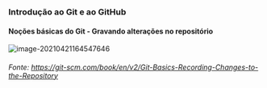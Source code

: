 ### **Introdução ao Git e ao GitHub**

#### **Noções básicas do Git - Gravando alterações no repositório**

![image-20210421164547646](C:\Users\192149\AppData\Roaming\Typora\typora-user-images\image-20210421164547646.png)

###### Fonte: https://git-scm.com/book/en/v2/Git-Basics-Recording-Changes-to-the-Repository